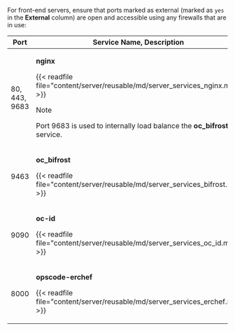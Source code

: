 For front-end servers, ensure that ports marked as external (marked as
`yes` in the **External** column) are open and accessible using any
firewalls that are in use:

<table>
<colgroup>
<col style="width: 11%" />
<col style="width: 77%" />
<col style="width: 11%" />
</colgroup>
<thead>
<tr class="header">
<th>Port</th>
<th>Service Name, Description</th>
<th>External</th>
</tr>
</thead>
<tbody>
<tr>
<td><p>80, 443, 9683</p></td>
<td><p><strong>nginx</strong></p>
<p>{{< readfile file="content/server/reusable/md/server_services_nginx.md" >}}</p>
<div class="admonition-note">
<p class="admonition-note-title">Note</p>
<div class="admonition-note-text">

<p>Port 9683 is used to internally load balance the <strong>oc_bifrost</strong> service.</p>

</div>
</div>
</td>
<td><p>yes</p></td>
</tr>
<tr>
<td><p>9463</p></td>
<td><p><strong>oc_bifrost</strong></p>
<p>{{< readfile file="content/server/reusable/md/server_services_bifrost.md" >}}</p></td>
<td></td>
</tr>
<tr>
<td><p>9090</p></td>
<td><p><strong>oc-id</strong></p>
<p>{{< readfile file="content/server/reusable/md/server_services_oc_id.md" >}}</p>
</td>
<td></td>
</tr>
<tr>
<td><p>8000</p></td>
<td><p><strong>opscode-erchef</strong></p>
<p>{{< readfile file="content/server/reusable/md/server_services_erchef.md" >}}</p></td>
<td></td>
</tr>
</tbody>
</table>
